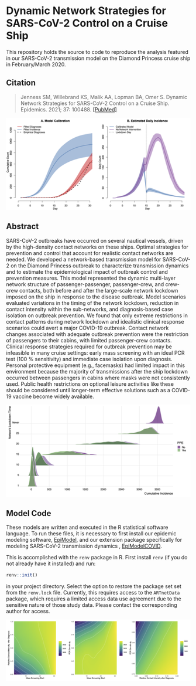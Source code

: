 # Dynamic Network Strategies for SARS-CoV-2 Control on a Cruise Ship

This repository holds the source to code to reproduce the analysis featured in our SARS-CoV-2 transmission model on the Diamond Princess cruise ship in February/March 2020.

## Citation

> Jenness SM, Willebrand KS, Malik AA, Lopman BA, Omer S. Dynamic Network Strategies for SARS-CoV-2 Control on a Cruise Ship. Epidemics. 2021; 37: 100488.  [[PubMed]](https://pubmed.ncbi.nlm.nih.gov/34438256/)

<img src="https://github.com/EpiModel/COVID-CruiseShip/raw/master/analysis/Fig1.png">

## Abstract

SARS-CoV-2 outbreaks have occurred on several nautical vessels, driven by the high-density contact networks on these ships. Optimal strategies for prevention and control that account for realistic contact networks are needed. We developed a network-based transmission model for SARS-CoV-2 on the Diamond Princess outbreak to characterize transmission dynamics and to estimate the epidemiological impact of outbreak control and prevention measures. This model represented the dynamic multi-layer network structure of passenger-passenger, passenger-crew, and crew-crew contacts, both before and after the large-scale network lockdown imposed on the ship in response to the disease outbreak. Model scenarios evaluated variations in the timing of the network lockdown, reduction in contact intensity within the sub-networks, and diagnosis-based case isolation on outbreak prevention. We found that only extreme restrictions in contact patterns during network lockdown and idealistic clinical response scenarios could avert a major COVID-19 outbreak. Contact network changes associated with adequate outbreak prevention were the restriction of passengers to their cabins, with limited passenger-crew contacts. Clinical response strategies required for outbreak prevention may be infeasible in many cruise settings: early mass screening with an ideal PCR test (100 % sensitivity) and immediate case isolation upon diagnosis. Personal protective equipment (e.g., facemasks) had limited impact in this environment because the majority of transmissions after the ship lockdown occurred between passengers in cabins where masks were not consistently used. Public health restrictions on optional leisure activities like these should be considered until longer-term effective solutions such as a COVID-19 vaccine become widely available.

<img src="https://github.com/EpiModel/COVID-CruiseShip/raw/master/analysis/Fig2.png">

## Model Code

These models are written and executed in the R statistical software language. To run these files, it is necessary to first install our epidemic modeling software, [EpiModel](http://epimodel.org/), and our extension package specifically for modeling SARS-CoV-2 transmission dynamics , [EpiModelCOVID](http://github.com/EpiModel/EpiModelCOVID).

This is accomplished with the `renv` package in R. First install `renv` (if you do not already have it installed) and run:

```r
renv::init()
```

in your project directory. Select the option to restore the package set set from the `renv.lock` file. Currently, this requires access to the `ARTnetData` package, which requires a limited access data use agreement due to the sensitive nature of those study data. Please contact the corresponding author for access. 

<img src="https://github.com/EpiModel/COVID-CruiseShip/raw/master/analysis/Fig3.png">
